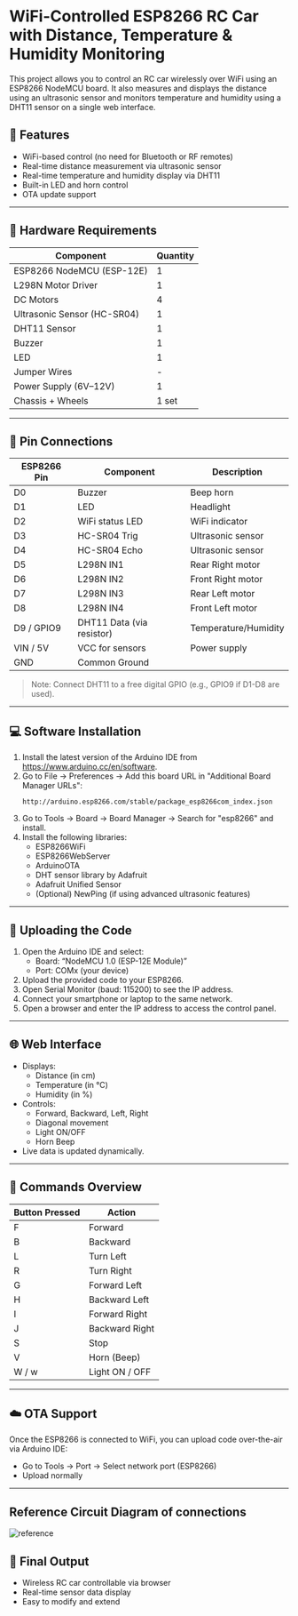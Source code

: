 # 
# WiFi-Controlled ESP8266 RC Car with Distance, Temperature & Humidity Monitoring

This project allows you to control an RC car wirelessly over WiFi using an ESP8266 NodeMCU board. It also measures and displays the distance using an ultrasonic sensor and monitors temperature and humidity using a DHT11 sensor on a single web interface.

## 🔧 Features

- WiFi-based control (no need for Bluetooth or RF remotes)
- Real-time distance measurement via ultrasonic sensor
- Real-time temperature and humidity display via DHT11
- Built-in LED and horn control
- OTA update support

---

## 🧰 Hardware Requirements

| Component                 | Quantity |
|--------------------------|----------|
| ESP8266 NodeMCU (ESP-12E)| 1        |
| L298N Motor Driver       | 1        |
| DC Motors                | 4        |
| Ultrasonic Sensor (HC-SR04) | 1     |
| DHT11 Sensor             | 1        |
| Buzzer                   | 1        |
| LED                      | 1        |
| Jumper Wires             | -        |
| Power Supply (6V–12V)    | 1        |
| Chassis + Wheels         | 1 set    |

---

## 🔌 Pin Connections

| ESP8266 Pin | Component             | Description          |
|-------------|-----------------------|----------------------|
| D0          | Buzzer                | Beep horn            |
| D1          | LED                   | Headlight            |
| D2          | WiFi status LED       | WiFi indicator       |
| D3          | HC-SR04 Trig          | Ultrasonic sensor    |
| D4          | HC-SR04 Echo          | Ultrasonic sensor    |
| D5          | L298N IN1             | Rear Right motor     |
| D6          | L298N IN2             | Front Right motor    |
| D7          | L298N IN3             | Rear Left motor      |
| D8          | L298N IN4             | Front Left motor     |
| D9 / GPIO9  | DHT11 Data (via resistor) | Temperature/Humidity |
| VIN / 5V    | VCC for sensors       | Power supply         |
| GND         | Common Ground         |                      |

> Note: Connect DHT11 to a free digital GPIO (e.g., GPIO9 if D1-D8 are used).

---

## 💻 Software Installation

1. Install the latest version of the Arduino IDE from https://www.arduino.cc/en/software.
2. Go to File → Preferences → Add this board URL in "Additional Board Manager URLs":
   ```
   http://arduino.esp8266.com/stable/package_esp8266com_index.json
   ```
3. Go to Tools → Board → Board Manager → Search for "esp8266" and install.
4. Install the following libraries:
   - ESP8266WiFi
   - ESP8266WebServer
   - ArduinoOTA
   - DHT sensor library by Adafruit
   - Adafruit Unified Sensor
   - (Optional) NewPing (if using advanced ultrasonic features)

---

## 📡 Uploading the Code

1. Open the Arduino IDE and select:
   - Board: “NodeMCU 1.0 (ESP-12E Module)”
   - Port: COMx (your device)
2. Upload the provided code to your ESP8266.
3. Open Serial Monitor (baud: 115200) to see the IP address.
4. Connect your smartphone or laptop to the same network.
5. Open a browser and enter the IP address to access the control panel.

---

## 🌐 Web Interface

- Displays:
  - Distance (in cm)
  - Temperature (in °C)
  - Humidity (in %)
- Controls:
  - Forward, Backward, Left, Right
  - Diagonal movement
  - Light ON/OFF
  - Horn Beep
- Live data is updated dynamically.

---

## 🚗 Commands Overview

| Button Pressed | Action              |
|----------------|---------------------|
| F              | Forward              |
| B              | Backward             |
| L              | Turn Left            |
| R              | Turn Right           |
| G              | Forward Left         |
| H              | Backward Left        |
| I              | Forward Right        |
| J              | Backward Right       |
| S              | Stop                 |
| V              | Horn (Beep)          |
| W / w          | Light ON / OFF       |

---

## ☁️ OTA Support

Once the ESP8266 is connected to WiFi, you can upload code over-the-air via Arduino IDE:
- Go to Tools → Port → Select network port (ESP8266)
- Upload normally

---
## Reference Circuit Diagram of connections 

![reference](https://github.com/user-attachments/assets/87162e29-9b51-4ed7-862a-8fae200c3bf4)




## 🏁 Final Output

- Wireless RC car controllable via browser
- Real-time sensor data display
- Easy to modify and extend
